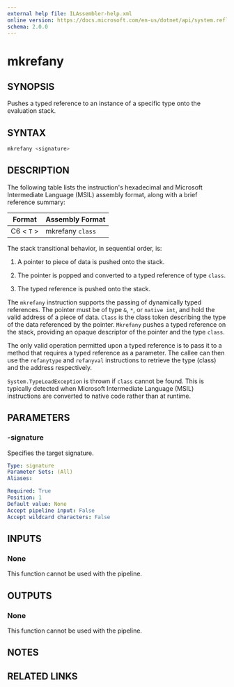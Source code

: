 ```yaml
---
external help file: ILAssembler-help.xml
online version: https://docs.microsoft.com/en-us/dotnet/api/system.reflection.emit.opcodes.mkrefany
schema: 2.0.0
---
```


# mkrefany

## SYNOPSIS

Pushes a typed reference to an instance of a specific type onto the evaluation stack.

## SYNTAX

```powershell
mkrefany <signature>
```

## DESCRIPTION

The following table lists the instruction's hexadecimal and Microsoft Intermediate Language (MSIL) assembly format, along with a brief reference summary:

| Format     | Assembly Format  |
| ---------- | ---------------- |
| C6 < `T` > | mkrefany `class` |

 The stack transitional behavior, in sequential order, is:

1.  A pointer to piece of data is pushed onto the stack.

2.  The pointer is popped and converted to a typed reference of type `class`.

3.  The typed reference is pushed onto the stack.

 The `mkrefany` instruction supports the passing of dynamically typed references. The pointer must be of type `&`, `*`, or `native int`, and hold the valid address of a piece of data. `Class` is the class token describing the type of the data referenced by the pointer. `Mkrefany` pushes a typed reference on the stack, providing an opaque descriptor of the pointer and the type `class`.

 The only valid operation permitted upon a typed reference is to pass it to a method that requires a typed reference as a parameter. The callee can then use the `refanytype` and `refanyval` instructions to retrieve the type (class) and the address respectively.

 `System.TypeLoadException` is thrown if `class` cannot be found. This is typically detected when Microsoft Intermediate Language (MSIL) instructions are converted to native code rather than at runtime.

## PARAMETERS

### -signature

Specifies the target signature.

```yaml
Type: signature
Parameter Sets: (All)
Aliases:

Required: True
Position: 1
Default value: None
Accept pipeline input: False
Accept wildcard characters: False
```

## INPUTS

### None

This function cannot be used with the pipeline.

## OUTPUTS

### None

This function cannot be used with the pipeline.

## NOTES

## RELATED LINKS
